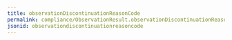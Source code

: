 ```yaml
---
title: observationDiscontinuationReasonCode
permalink: compliance/ObservationResult.observationDiscontinuationReasonCode.html
jsonid: observationdiscontinuationreasoncode
---
```

